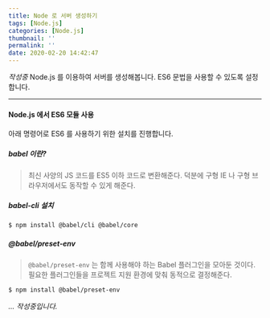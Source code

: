 ```yaml
---
title: Node 로 서버 생성하기
tags: [Node.js]
categories: [Node.js]
thumbnail: ''
permalink: ''
date: 2020-02-20 14:42:47
---
```


*작성중*
Node.js 를 이용하여 서버를 생성해봅니다.
ES6 문법을 사용할 수 있도록 설정합니다.
<!-- excerpt -->

<!-- toc -->

---

#### Node.js 에서 ES6 모듈 사용

아래 명령어로 ES6 를 사용하기 위한 설치를 진행합니다.

##### babel 이란?
>최신 사양의 JS 코드를 ES5 이하 코드로 변환해준다. 덕분에 구형 IE 나 구형 브라우저에서도 동작할 수 있게 해준다.

##### babel-cli 설치

```bash
$ npm install @babel/cli @babel/core
```

##### @babel/preset-env

>`@babel/preset-env` 는 함께 사용해야 하는 Babel 플러그인을 모아둔 것이다.
필요한 플러그인들을 프로젝트 지원 환경에 맞춰 동적으로 결정해준다.

```bash
$ npm install @babel/preset-env
```

_... 작성중입니다._